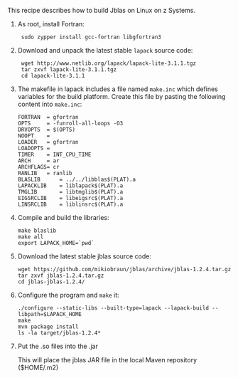 This recipe describes how to build Jblas on Linux on z Systems.

1. As root, install Fortran:

        sudo zypper install gcc-fortran libgfortran3
  

2. Download and unpack the latest stable `lapack` source code:

        wget http://www.netlib.org/lapack/lapack-lite-3.1.1.tgz
        tar zxvf lapack-lite-3.1.1.tgz
        cd lapack-lite-3.1.1


3. The makefile in lapack includes a file named `make.inc` which defines variables for the build platform. Create this file by pasting the following content into `make.inc`:

    ```shell
    FORTRAN  = gfortran
    OPTS     = -funroll-all-loops -O3
    DRVOPTS  = $(OPTS)
    NOOPT    =
    LOADER   = gfortran
    LOADOPTS =
    TIMER    = INT_CPU_TIME
    ARCH     = ar
    ARCHFLAGS= cr
    RANLIB   = ranlib
    BLASLIB      = ../../libblas$(PLAT).a
    LAPACKLIB    = liblapack$(PLAT).a
    TMGLIB       = libtmglib$(PLAT).a
    EIGSRCLIB    = libeigsrc$(PLAT).a
    LINSRCLIB    = liblinsrc$(PLAT).a
    ```

4. Compile and build the libraries:

    ```shell
    make blaslib
    make all
    export LAPACK_HOME=`pwd`
    ```

5. Download the latest stable jblas source code:

    ```shell
    wget https://github.com/mikiobraun/jblas/archive/jblas-1.2.4.tar.gz
    tar zxvf jblas-1.2.4.tar.gz
    cd jblas-jblas-1.2.4/
    ```

6. Configure the program and `make` it:

    ```shell
    ./configure --static-libs --built-type=lapack --lapack-build --libpath=$LAPACK_HOME
    make
    mvn package install
    ls -la target/jblas-1.2.4*
    ```
7. Put the .so files into the .jar

   This will place the jblas JAR file in the local Maven repository ($HOME/.m2)